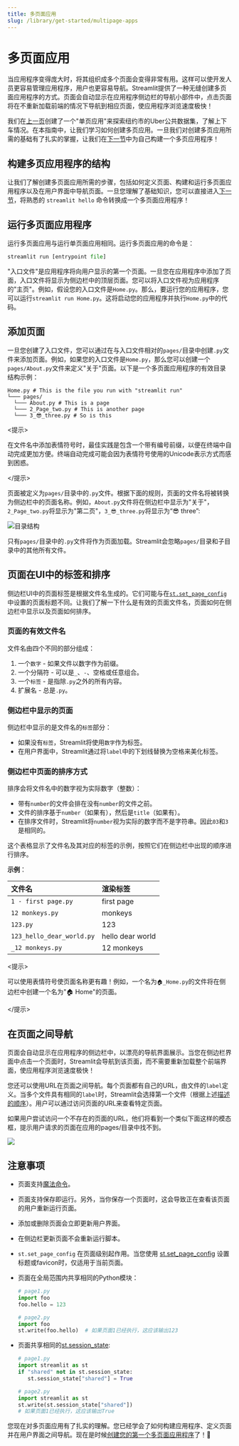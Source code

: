 ```yaml
---
title: 多页面应用
slug: /library/get-started/multipage-apps
---
```


# 多页面应用

当应用程序变得庞大时，将其组织成多个页面会变得非常有用。这样可以使开发人员更容易管理应用程序，用户也更容易导航。Streamlit提供了一种无缝创建多页面应用程序的方式。页面会自动显示在应用程序侧边栏的导航小部件中，点击页面将在不重新加载前端的情况下导航到相应页面，使应用程序浏览速度极快！

我们在[上一页](/library/get-started/create-an-app)创建了一个"单页应用"来探索纽约市的Uber公共数据集，了解上下车情况。在本指南中，让我们学习如何创建多页应用。一旦我们对创建多页应用所需的基础有了扎实的掌握，让我们在[下一节](/library/get-started/multipage-apps/create-a-multipage-app)中为自己构建一个多页应用程序！

## 构建多页应用程序的结构

让我们了解创建多页面应用所需的步骤，包括如何定义页面、构建和运行多页面应用程序以及在用户界面中导航页面。一旦您理解了基础知识，您可以直接进入[下一节](/library/get-started/multipage-apps/create-a-multipage-app)，将熟悉的 `streamlit hello` 命令转换成一个多页面应用程序！

## 运行多页面应用程序

运行多页面应用与运行单页面应用相同。运行多页面应用的命令是：

```python
streamlit run [entrypoint file]
```

"入口文件"是应用程序将向用户显示的第一个页面。一旦您在应用程序中添加了页面，入口文件将显示为侧边栏中的顶层页面。您可以将入口文件视为应用程序的"主页"。例如，假设您的入口文件是`Home.py`。那么，要运行您的应用程序，您可以运行`streamlit run Home.py`。这将启动您的应用程序并执行`Home.py`中的代码。

## 添加页面

一旦您创建了入口文件，您可以通过在与入口文件相对的`pages/`目录中创建`.py`文件来添加页面。例如，如果您的入口文件是`Home.py`，那么您可以创建一个`pages/About.py`文件来定义"关于"页面。以下是一个多页面应用程序的有效目录结构示例：

```
Home.py # This is the file you run with "streamlit run"
└─── pages/
  └─── About.py # This is a page
  └─── 2_Page_two.py # This is another page
  └─── 3_😎_three.py # So is this
```

<提示>

在文件名中添加表情符号时，最佳实践是包含一个带有编号前缀，以便在终端中自动完成更加方便。终端自动完成可能会因为表情符号使用的Unicode表示方式而感到困惑。

</提示>

页面被定义为`pages/`目录中的`.py`文件。根据下面的规则，页面的文件名将被转换为侧边栏中的页面名称。例如，`About.py`文件将在侧边栏中显示为"关于"，`2_Page_two.py`将显示为"第二页"，`3_😎_three.py`将显示为“😎 three”:

![目录结构](/images/mpa-add-pages.png)

只有`pages/`目录中的`.py`文件将作为页面加载。Streamlit会忽略`pages/`目录和子目录中的其他所有文件。

## 页面在UI中的标签和排序

侧边栏UI中的页面标签是根据文件名生成的。它们可能与在[`st.set_page_config`](/library/api-reference/utilities/st.set_page_config)中设置的页面标题不同。让我们了解一下什么是有效的页面文件名，页面如何在侧边栏中显示以及页面如何排序。

### 页面的有效文件名

文件名由四个不同的部分组成：

1. 一个`数字` - 如果文件以数字作为前缀。
2. 一个分隔符 - 可以是`_`、`-`、空格或任意组合。
3. 一个`标签` - 是指除`.py`之外的所有内容。
4. 扩展名 - 总是`.py`。

### 侧边栏中显示的页面

侧边栏中显示的是文件名的`标签`部分：

- 如果没有`标签`，Streamlit将使用`数字`作为标签。
- 在用户界面中，Streamlit通过将`label`中的下划线替换为空格来美化标签。

### 侧边栏中页面的排序方式

排序会将文件名中的数字视为实际数字（整数）：

- 带有`number`的文件会排在没有`number`的文件之前。
- 文件的排序基于`number`（如果有），然后是`title`（如果有）。
- 在排序文件时，Streamlit将`number`视为实际的数字而不是字符串。因此`03`和`3`是相同的。

这个表格显示了文件名及其对应的标签的示例，按照它们在侧边栏中出现的顺序进行排序。

**示例**：

| **文件名**                 | **渲染标签**     |
| :------------------------ | :----------------- |
| `1 - first page.py`       | first page         |
| `12 monkeys.py`           | monkeys            |
| `123.py`                  | 123                |
| `123_hello_dear_world.py` | hello dear world   |
| `_12 monkeys.py`          | 12 monkeys         |

<提示>

可以使用表情符号使页面名称更有趣！例如，一个名为`🏠_Home.py`的文件将在侧边栏中创建一个名为"🏠 Home"的页面。

</提示>

## 在页面之间导航

页面会自动显示在应用程序的侧边栏中，以漂亮的导航界面展示。当您在侧边栏界面中点击一个页面时，Streamlit会导航到该页面，而不需要重新加载整个前端界面，使应用程序浏览速度极快！

您还可以使用URL在页面之间导航。每个页面都有自己的URL，由文件的`label`定义。当多个文件具有相同的`label`时，Streamlit会选择第一个文件（根据上述[描述的顺序](/library/get-started/multipage-apps#how-pages-are-sorted-in-the-sidebar)）。用户可以通过访问页面的URL来查看特定页面。

如果用户尝试访问一个不存在的页面的URL，他们将看到一个类似下面这样的模态框，提示用户请求的页面在应用的pages/目录中找不到。

<Image src="/images/mpa-page-not-found.png" />

## 注意事项

- 页面支持[魔法命令](https://docs.streamlit.io/library/api-reference/write-magic/magic)。
- 页面支持保存即运行。另外，当你保存一个页面时，这会导致正在查看该页面的用户重新运行页面。
- 添加或删除页面会立即更新用户界面。
- 在侧边栏更新页面不会重新运行脚本。
- `st.set_page_config` 在页面级别起作用。当您使用 [st.set_page_config](/library/api-reference/utilities/st.set_page_config) 设置标题或favicon时，仅适用于当前页面。
- 页面在全局范围内共享相同的Python模块：

  ```python
  # page1.py
  import foo
  foo.hello = 123

  # page2.py
  import foo
  st.write(foo.hello)  # 如果页面1已经执行，这应该输出123

- 页面共享相同的[st.session_state](https://docs.streamlit.io/library/advanced-features/session-state):

  ```python
  # page1.py
  import streamlit as st
  if "shared" not in st.session_state:
     st.session_state["shared"] = True

  # page2.py
  import streamlit as st
  st.write(st.session_state["shared"])
  # 如果页面1已经执行，这应该输出True
  ```

您现在对多页面应用有了扎实的理解。您已经学会了如何构建应用程序、定义页面并在用户界面之间导航。现在是时候[创建您的第一个多页面应用程序](/library/get-started/multipage-apps/create-a-multipage-app)了！🥳
